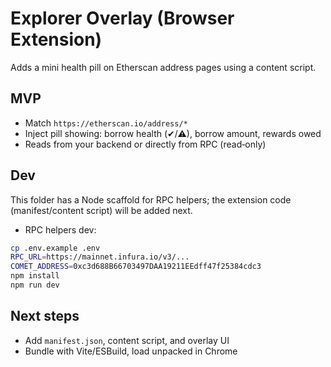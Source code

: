 # Explorer Overlay (Browser Extension)

Adds a mini health pill on Etherscan address pages using a content script.

## MVP
- Match `https://etherscan.io/address/*`
- Inject pill showing: borrow health (✔/⚠), borrow amount, rewards owed
- Reads from your backend or directly from RPC (read‑only)

## Dev
This folder has a Node scaffold for RPC helpers; the extension code (manifest/content script) will be added next.

- RPC helpers dev:
```bash
cp .env.example .env
RPC_URL=https://mainnet.infura.io/v3/...
COMET_ADDRESS=0xc3d688B66703497DAA19211EEdff47f25384cdc3
npm install
npm run dev
```

## Next steps
- Add `manifest.json`, content script, and overlay UI
- Bundle with Vite/ESBuild, load unpacked in Chrome 